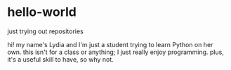 # hello-world
just trying out repositories

hi! my name's Lydia and I'm just a student trying to learn Python on her own. this isn't for a class or anything; I just really enjoy programming. plus, it's a useful skill to have, so why not. 

